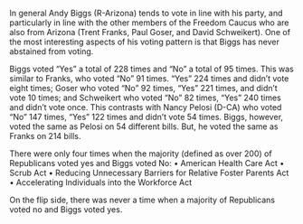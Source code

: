 In general Andy Biggs (R-Arizona) tends to vote in line with his party, and particularly in line with the other members of the Freedom Caucus who are also from Arizona (Trent Franks, Paul Goser, and David Schweikert). One of the most interesting aspects of his voting pattern is that Biggs has never abstained from voting.

Biggs voted “Yes” a total of 228 times and “No” a total of 95 times. This was similar to Franks, who voted “No” 91 times. “Yes” 224 times and didn’t vote eight times; Goser who voted “No” 92 times, “Yes” 221 times, and didn’t vote 10 times; and Schweikert who voted “No” 82 times, “Yes” 240 times and didn’t vote once. This contrasts with Nancy Pelosi (D-CA) who voted “No” 147 times, “Yes” 122 times and didn’t vote 54 times. Biggs, however, voted the same as Pelosi on 54 different bills. But, he voted the same as Franks on 214 bills. 

There were only four times when the majority (defined as over 200) of Republicans voted yes and Biggs voted No: 
  •	American Health Care Act
  •	Scrub Act 
  •	Reducing Unnecessary Barriers for Relative Foster Parents Act
  •	Accelerating Individuals into the Workforce Act
  
On the flip side, there was never a time when a majority of Republicans voted no and Biggs voted yes. 
